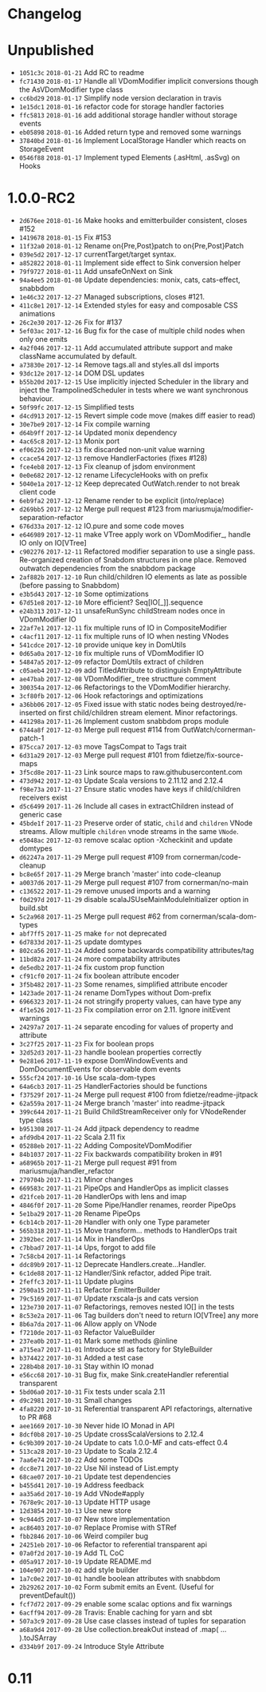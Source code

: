# Changelog

# Unpublished

* `1051c3c` `2018-01-21` Add RC to readme 
* `fc71430` `2018-01-17` Handle all VDomModifier implicit conversions though the AsVDomModifier type class 
* `cc6bd29` `2018-01-17` Simplify node version declaration in travis 
* `1e15dc1` `2018-01-16` refactor code for storage handler factories 
* `ffc5813` `2018-01-16` add additional storage handler without storage events 
* `eb05898` `2018-01-16` Added return type and removed some warnings 
* `37840bd` `2018-01-16` Implement LocalStorage Handler which reacts on StorageEvent 
* `0546f88` `2018-01-17` Implement typed Elements (.asHtml, .asSvg) on Hooks 

# 1.0.0-RC2

* `2d676ee` `2018-01-16` Make hooks and emitterbuilder consistent, closes #152 
* `1419678` `2018-01-15` Fix #153 
* `11f32a0` `2018-01-12` Rename on{Pre,Post}patch to on{Pre,Post}Patch 
* `039e5d2` `2017-12-17` currentTarget/target syntax. 
* `a852822` `2018-01-11` Implement side effect to Sink conversion helper 
* `79f9727` `2018-01-11` Add unsafeOnNext on Sink 
* `94a4ee5` `2018-01-08` Update dependencies: monix, cats, cats-effect, snabbdom 
* `1e46c32` `2017-12-27` Managed subscriptions, closes #121. 
* `411c8e1` `2017-12-14` Extended styles for easy and composable CSS animations 
* `26c2e30` `2017-12-26` Fix for #137 
* `5ef03ac` `2017-12-16` Bug fix for the case of multiple child nodes when only one emits 
* `4a2f046` `2017-12-11` Add accumulated attribute support and make className accumulated by default. 
* `a73830e` `2017-12-14` Remove tags.all and styles.all dsl imports 
* `93dc12e` `2017-12-14` DOM DSL updates 
* `b55b20d` `2017-12-15` Use implicitly injected Scheduler in the library and inject the TrampolinedScheduler in tests where we want synchronous behaviour. 
* `50f99fc` `2017-12-15` Simplified tests 
* `d4cd913` `2017-12-15` Revert simple code move (makes diff easier to read) 
* `30e7be9` `2017-12-14` Fix compile warning 
* `d64b9ff` `2017-12-14` Updated monix dependency 
* `4ac65c8` `2017-12-13` Monix port 
* `ef06226` `2017-12-13` fix discarded non-unit value warning 
* `ccace54` `2017-12-13` remove HandlerFactories (fixes #128) 
* `fce4eb8` `2017-12-13` Fix cleanup of jsdom environment 
* `0e0e682` `2017-12-12` rename LifecycleHooks with on prefix 
* `5040e1a` `2017-12-12` Keep deprecated OutWatch.render to not break client code 
* `6eb9fa2` `2017-12-12` Rename render to be explicit (into/replace) 
* `d269bb5` `2017-12-12` Merge pull request #123 from mariusmuja/modifier-separation-refactor 
* `676d33a` `2017-12-12` IO.pure and some code moves 
* `e646989` `2017-12-11` make VTree apply work on VDomModifier_, handle IO only on IO[VTree] 
* `c902276` `2017-12-11` Refactored modifier separation to use a single pass. Re-organized creation of Snabdom structures in one place. Removed outwatch dependencies from the snabbdom package 
* `2af882b` `2017-12-10` Run child/children IO elements as late as possible (before passing to Snabbdom) 
* `e3b5d43` `2017-12-10` Some optimizations 
* `67d51e8` `2017-12-10` More efficient? Seq[IO[_]].sequence 
* `e24b313` `2017-12-11` unsafeRunSync childStream nodes once in VDomModifier IO 
* `22af7e1` `2017-12-11` fix multiple runs of IO in CompositeModifier 
* `c4acf11` `2017-12-11` fix multiple runs of IO when nesting VNodes 
* `541cdce` `2017-12-10` provide unique key in DomUtils 
* `0d65a0a` `2017-12-10` fix multiple runs of VDomModifier IO 
* `54847a5` `2017-12-09` refactor DomUtils extract of children 
* `c05aeb4` `2017-12-09` add TitledAttribute to distinguish EmptyAttribute 
* `ae47bab` `2017-12-08` VDomModifier_ tree structture comment 
* `300354a` `2017-12-06` Refactorings to the VDomModifier hierarchy. 
* `3cf80fb` `2017-12-06` Hook refactorings and optimizations 
* `a36bb06` `2017-12-05` Fixed issue with static nodes being destroyed/re-inserted on first child/children stream element. Minor refactorings. 
* `441298a` `2017-11-26` Implement custom snabbdom props module 
* `6744a8f` `2017-12-03` Merge pull request #114 from OutWatch/cornerman-patch-1 
* `875cca7` `2017-12-03` move TagsCompat to Tags trait 
* `6d31a29` `2017-12-03` Merge pull request #101 from fdietze/fix-source-maps 
* `3f5cd8e` `2017-11-23` Link source maps to raw.githubusercontent.com 
* `473d942` `2017-12-03` Update Scala versions to 2.11.12 and 2.12.4 
* `f98e73a` `2017-11-27` Ensure static vnodes have keys if child/children receivers exist 
* `d5c6499` `2017-11-26` Include all cases in extractChildren instead of generic case 
* `45bde1f` `2017-11-23` Preserve order of static, `child` and `children` VNode streams. Allow multiple `children` vnode streams in the same `VNode`. 
* `e5048ac` `2017-12-03` remove scalac option -Xcheckinit and update domtypes 
* `d62247a` `2017-11-29` Merge pull request #109 from cornerman/code-cleanup 
* `bc8e65f` `2017-11-29` Merge branch 'master' into code-cleanup 
* `a0037d6` `2017-11-29` Merge pull request #107 from cornerman/no-main 
* `c136522` `2017-11-29` remove unused imports and a warning 
* `f0d297d` `2017-11-29` disable scalaJSUseMainModuleInitializer option in build.sbt 
* `5c2a968` `2017-11-25` Merge pull request #62 from cornerman/scala-dom-types 
* `abf7ff5` `2017-11-25` make `for` not deprecated 
* `6d7833d` `2017-11-25` update domtypes 
* `802ca56` `2017-11-24` Added some backwards compatibility attributes/tag 
* `11bd82a` `2017-11-24` more compatability attributes 
* `de5edb2` `2017-11-24` fix custom prop function 
* `cf91cf0` `2017-11-24` fix boolean attribute encoder 
* `3f5b482` `2017-11-23` Some renames, simplified attribute encoder 
* `1423ade` `2017-11-24` rename DomTypes without Dom-prefix 
* `6966323` `2017-11-24` not stringify property values, can have type any 
* `4f1e526` `2017-11-23` Fix compilation error on 2.11. Ignore initEvent warnings 
* `24297a7` `2017-11-24` separate encoding for values of property and attribute 
* `3c27f25` `2017-11-23` Fix for boolean props 
* `32d52d3` `2017-11-23` handle boolean properties correctly 
* `9e281e6` `2017-11-19` expose DomWindowEvents and DomDocumentEvents for observable dom events 
* `555cf24` `2017-10-16` Use scala-dom-types 
* `64a6cb3` `2017-11-25` HandlerFactories should be functions 
* `f37529f` `2017-11-24` Merge pull request #100 from fdietze/readme-jitpack 
* `62a559a` `2017-11-24` Merge branch 'master' into readme-jitpack 
* `399c644` `2017-11-21` Build ChildStreamReceiver only for VNodeRender type class 
* `b951308` `2017-11-24` Add jitpack dependency to readme 
* `afd9db4` `2017-11-22` Scala 2.11 fix 
* `05288eb` `2017-11-22` Adding CompositeVDomModifier 
* `84b1037` `2017-11-22` Fix backwards compatibility broken in #91 
* `a68965b` `2017-11-21` Merge pull request #91 from mariusmuja/handler_refactor 
* `279704b` `2017-11-21` Minor changes 
* `669583c` `2017-11-21` PipeOps and HandlerOps as implicit classes 
* `d21fceb` `2017-11-20` HandlerOps with lens and imap 
* `4846f0f` `2017-11-20` Some Pipe/Handler renames, reorder PipeOps 
* `5e1ba29` `2017-11-20` Rename PipeOps 
* `6cb14cb` `2017-11-20` Handler with only one Type parameter 
* `565b318` `2017-11-15` Move transform... methods to HandlerOps trait 
* `2392bec` `2017-11-14` Mix in HandlerOps 
* `c7bbad7` `2017-11-14` Ups, forgot to add file 
* `7c58cb4` `2017-11-14` Refactorings 
* `ddc89b9` `2017-11-12` Deprecate Handlers.create...Handler. 
* `6c1de88` `2017-11-12` Handler/Sink refactor, added Pipe trait. 
* `2feffc3` `2017-11-11` Update plugins 
* `2590a15` `2017-11-11` Refactor EmitterBuilder 
* `79c5169` `2017-11-07` Update rxscala-js and cats version 
* `123e730` `2017-11-07` Refactorings, removes nested IO[] in the tests 
* `8c53e2a` `2017-11-06` Tag builders don't need to return IO[VTree] any more 
* `8b6a7da` `2017-11-06` Allow apply on VNode 
* `f7210de` `2017-11-03` Refactor ValueBuilder 
* `237ea0b` `2017-11-01` Mark some methods @inline 
* `a715ea7` `2017-11-01` Introduce stl as factory for StyleBuilder 
* `b374422` `2017-10-31` Added a test case 
* `228b4b8` `2017-10-31` Stay within IO monad 
* `e56cc68` `2017-10-31` Bug fix, make Sink.createHandler referential transparent 
* `5bd06a0` `2017-10-31` Fix tests under scala 2.11 
* `d9c2981` `2017-10-31` Small changes 
* `4fa8220` `2017-10-31` Referential transparent API refactorings, alternative to PR #68 
* `aee1669` `2017-10-30` Never hide IO Monad in API 
* `8dcf0b8` `2017-10-25` Update crossScalaVersions to 2.12.4 
* `6c9b309` `2017-10-24` Update to cats 1.0.0-MF and cats-effect 0.4 
* `513ca28` `2017-10-23` Update to Scala 2.12.4 
* `7aa6e74` `2017-10-22` Add some TODOs 
* `dcc8e71` `2017-10-22` Use Nil instead of List.empty 
* `68cae07` `2017-10-21` Update test dependencies 
* `b455d41` `2017-10-19` Address feedback 
* `aa35a6d` `2017-10-19` Add VNode#apply 
* `7678e9c` `2017-10-13` Update HTTP usage 
* `12d3854` `2017-10-13` Use new store 
* `9c944d5` `2017-10-07` New store implementation 
* `ac86403` `2017-10-07` Replace Promise with STRef 
* `fbb2846` `2017-10-06` Weird compiler bug 
* `24251eb` `2017-10-06` Refactor to referential transparent api 
* `07a0f2d` `2017-10-19` Add TL CoC 
* `d05a917` `2017-10-19` Update README.md 
* `104e907` `2017-10-02` add style builder 
* `1a7c0e2` `2017-10-01` handle boolean attributes with snabbdom 
* `2b29262` `2017-10-02` Form submit emits an Event. (Useful for preventDefault()) 
* `fcf7d72` `2017-09-29` enable some scalac options and fix warnings 
* `6acff94` `2017-09-28` Travis: Enable caching for yarn and sbt 
* `507a3c9` `2017-09-28` Use case classes instead of tuples for separation 
* `a68a9d4` `2017-09-28` Use collection.breakOut instead of .map( ... ).toJSArray 
* `d334b9f` `2017-09-24` Introduce Style Attribute 

# 0.11
